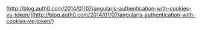 

[http://blog.auth0.com/2014/01/07/angularjs-authentication-with-cookies-vs-token/](http://blog.auth0.com/2014/01/07/angularjs-authentication-with-cookies-vs-token/)